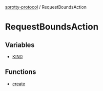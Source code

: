 
[sprotty-protocol](../globals) / RequestBoundsAction

# RequestBoundsAction

## Variables

- [KIND](../RequestBoundsAction.Variable.KIND)

## Functions

- [create](../RequestBoundsAction.Function.create)
